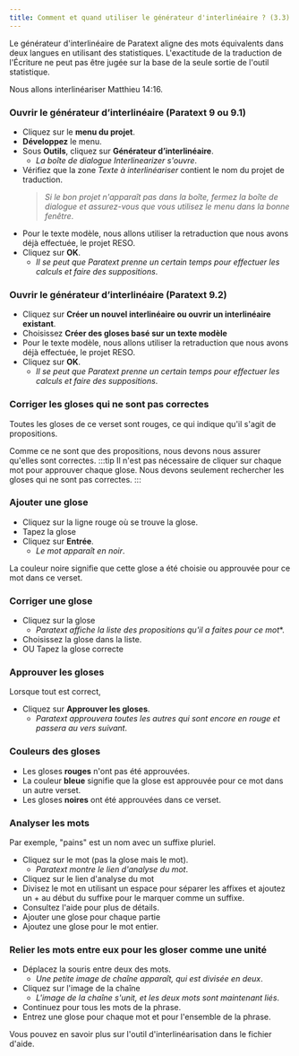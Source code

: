 ```yaml
---
title: Comment et quand utiliser le générateur d'interlinéaire ? (3.3)
---
```

Le générateur d'interlinéaire de Paratext aligne des mots équivalents dans deux langues en utilisant des statistiques. L'exactitude de la traduction de l'Écriture ne peut pas être jugée sur la base de la seule sortie de l'outil statistique.

Nous allons interlinéariser Matthieu 14:16.

### Ouvrir le générateur d’interlinéaire (Paratext 9 ou 9.1)

-   Cliquez sur le **menu du projet**.
-   **Développez** le menu.
-   Sous **Outils**, cliquez sur **Générateur d’interlinéaire**.
    -  *La boîte de dialogue Interlinearizer s'ouvre*.
-   Vérifiez que la zone *Texte à interlinéariser* contient le nom du projet de traduction.  
    >  *Si le bon projet n'apparaît pas dans la boîte, fermez la boîte de dialogue et assurez-vous que vous utilisez le menu dans la bonne fenêtre*.
-   Pour le texte modèle, nous allons utiliser la retraduction que nous avons déjà effectuée, le projet RESO.
-   Cliquez sur **OK**.
    -  *Il se peut que Paratext prenne un certain temps pour effectuer les calculs et faire des suppositions*.

### Ouvrir le générateur d’interlinéaire (Paratext 9.2)

-   Cliquez sur **Créer un nouvel interlinéaire ou ouvrir un interlinéaire existant**.
-   Choisissez **Créer des gloses basé sur un texte modèle**
-   Pour le texte modèle, nous allons utiliser la retraduction que nous avons déjà effectuée, le projet RESO.
-   Cliquez sur **OK**.  
    -  *Il se peut que Paratext prenne un certain temps pour effectuer les calculs et faire des suppositions*.

### Corriger les gloses qui ne sont pas correctes

Toutes les gloses de ce verset sont rouges, ce qui indique qu'il s'agit de propositions.

Comme ce ne sont que des propositions, nous devons nous assurer qu'elles sont correctes.
:::tip
Il n'est pas nécessaire de cliquer sur chaque mot pour approuver chaque glose. Nous devons seulement rechercher les gloses qui ne sont pas correctes.
:::
### Ajouter une glose

-   Cliquez sur la ligne rouge où se trouve la glose.
-   Tapez la glose
-   Cliquez sur **Entrée**.
    -  *Le mot apparaît en noir*.

La couleur noire signifie que cette glose a été choisie ou approuvée pour ce mot dans ce verset.

### Corriger une glose

-   Cliquez sur la glose  
    -  *Paratext affiche la liste des propositions qu'il a faites pour ce mot**.
-   Choisissez la glose dans la liste.
-   OU Tapez la glose correcte

### Approuver les gloses

Lorsque tout est correct,

-   Cliquez sur **Approuver les gloses**.
    -  *Paratext approuvera toutes les autres qui sont encore en rouge et passera au vers suivant*.

### Couleurs des gloses

-  Les gloses **rouges** n'ont pas été approuvées.
-  La couleur **bleue** signifie que la glose est approuvée pour ce mot dans un autre verset.
-  Les gloses **noires** ont été approuvées dans ce verset.

### Analyser les mots

Par exemple, "pains" est un nom avec un suffixe pluriel.

-   Cliquez sur le mot (pas la glose mais le mot).
    -  *Paratext montre le lien d'analyse du mot*.
-   Cliquez sur le lien d'analyse du mot
-   Divisez le mot en utilisant un espace pour séparer les affixes et ajoutez un + au début du suffixe pour le marquer comme un suffixe.
-   Consultez l'aide pour plus de détails.
-   Ajouter une glose pour chaque partie
-   Ajoutez une glose pour le mot entier.

### Relier les mots entre eux pour les gloser comme une unité

-   Déplacez la souris entre deux des mots.
    -  *Une petite image de chaîne apparaît, qui est divisée en deux*.
-   Cliquez sur l'image de la chaîne
    -  *L'image de la chaîne s'unit, et les deux mots sont maintenant liés*.
-   Continuez pour tous les mots de la phrase.
-   Entrez une glose pour chaque mot et pour l'ensemble de la phrase.

Vous pouvez en savoir plus sur l'outil d'interlinéarisation dans le fichier d'aide.
